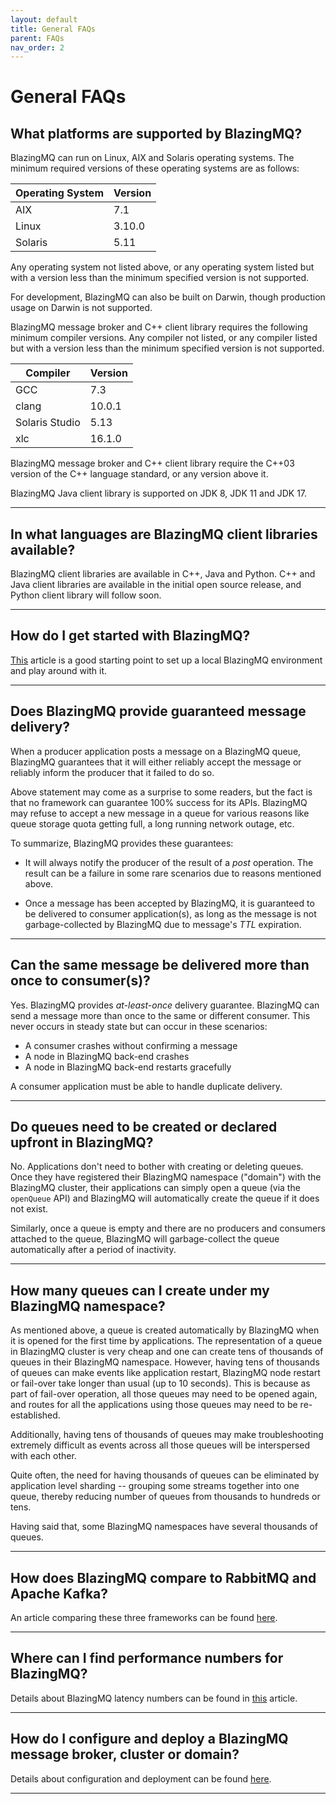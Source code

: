 ```yaml
---
layout: default
title: General FAQs
parent: FAQs
nav_order: 2
---
```


# General FAQs

## What platforms are supported by BlazingMQ?

BlazingMQ can run on Linux, AIX and Solaris operating systems.  The minimum
required versions of these operating systems are as follows:

| Operating System | Version |
| ---------------- | ------- |
| AIX              | 7.1     |
| Linux            | 3.10.0  |
| Solaris          | 5.11    |

Any operating system not listed above, or any operating system listed but with
a version less than the minimum specified version is not supported.

For development, BlazingMQ can also be built on Darwin, though production usage
on Darwin is not supported.

BlazingMQ message broker and C++ client library requires the following minimum
compiler versions.  Any compiler not listed, or any compiler listed but with a
version less than the minimum specified version is not supported.

| Compiler       | Version |
| --------       | ------- |
| GCC            | 7.3     |
| clang          | 10.0.1  |
| Solaris Studio | 5.13    |
| xlc            | 16.1.0  |

BlazingMQ message broker and C++ client library require the C++03 version of
the C++ language standard, or any version above it.

BlazingMQ Java client library is supported on JDK 8, JDK 11 and JDK 17.

---

## In what languages are BlazingMQ client libraries available?

BlazingMQ client libraries are available in C++, Java and Python.  C++ and Java
client libraries are available in the initial open source release, and Python
client library will follow soon.

---

## How do I get started with BlazingMQ?

[This](../../getting_started/blazingmq_in_action) article is a good starting
point to set up a local BlazingMQ environment and play around with it.

---

## Does BlazingMQ provide guaranteed message delivery?

When a producer application posts a message on a BlazingMQ queue, BlazingMQ
guarantees that it will either reliably accept the message or reliably inform
the producer that it failed to do so.

Above statement may come as a surprise to some readers, but the fact is that no
framework can guarantee 100% success for its APIs.  BlazingMQ may refuse to
accept a new message in a queue for various reasons like queue storage quota
getting full, a long running network outage, etc.

To summarize, BlazingMQ provides these guarantees:

- It will always notify the producer of the result of a *post* operation.  The
  result can be a failure in some rare scenarios due to reasons mentioned
  above.

- Once a message has been accepted by BlazingMQ, it is guaranteed to be
  delivered to consumer application(s), as long as the message is not
  garbage-collected by BlazingMQ due to message's *TTL* expiration.

---

## Can the same message be delivered more than once to consumer(s)?

Yes.  BlazingMQ provides *at-least-once* delivery guarantee.  BlazingMQ can
send a message more than once to the same or different consumer.  This never
occurs in steady state but can occur in these scenarios:

- A consumer crashes without confirming a message
- A node in BlazingMQ back-end crashes
- A node in BlazingMQ back-end restarts gracefully

A consumer application must be able to handle duplicate delivery.

---

## Do queues need to be created or declared upfront in BlazingMQ?

No.  Applications don't need to bother with creating or deleting queues.  Once
they have registered their BlazingMQ namespace ("domain") with the BlazingMQ
cluster, their applications can simply open a queue (via the `openQueue` API)
and BlazingMQ will automatically create the queue if it does not exist.

Similarly, once a queue is empty and there are no producers and consumers
attached to the queue, BlazingMQ will garbage-collect the queue automatically
after a period of inactivity.

---

## How many queues can I create under my BlazingMQ namespace?

As mentioned above, a queue is created automatically by BlazingMQ when it is
opened for the first time by applications.  The representation of a queue in
BlazingMQ cluster is very cheap and one can create tens of thousands of queues
in their BlazingMQ namespace.  However, having tens of thousands of queues can
make events like application restart, BlazingMQ node restart or fail-over take
longer than usual (up to 10 seconds).  This is because as part of fail-over
operation, all those queues may need to be opened again, and routes for all the
applications using those queues may need to be re-established.

Additionally, having tens of thousands of queues may make troubleshooting
extremely difficult as events across all those queues will be interspersed with
each other.

Quite often, the need for having thousands of queues can be eliminated by
application level sharding -- grouping some streams together into one queue,
thereby reducing number of queues from thousands to hundreds or tens.

Having said that, some BlazingMQ namespaces have several thousands of queues.

---

## How does BlazingMQ compare to RabbitMQ and Apache Kafka?

An article comparing these three frameworks can be found
[here](../../introduction/comparison).

---

## Where can I find performance numbers for BlazingMQ?

Details about BlazingMQ latency numbers can be found in
[this](../../performance/benchmarks) article.

---

## How do I configure and deploy a BlazingMQ message broker, cluster or domain?

Details about configuration and deployment can be found
[here](../../installation).

---
